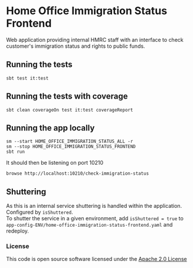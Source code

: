 # Home Office Immigration Status Frontend

Web application providing internal HMRC staff with an interface to check customer's immigration status and rights to public funds.

## Running the tests

    sbt test it:test

## Running the tests with coverage

    sbt clean coverageOn test it:test coverageReport

## Running the app locally

    sm --start HOME_OFFICE_IMMIGRATION_STATUS_ALL -r
    sm --stop HOME_OFFICE_IMMIGRATION_STATUS_FRONTEND 
    sbt run

It should then be listening on port 10210

    browse http://localhost:10210/check-immigration-status

## Shuttering

As this is an internal service shuttering is handled within the application.\
Configured by `isShuttered`.\
To shutter the service in a given environment, add `isShuttered = true` to 
`app-config-ENV/home-office-immigration-status-frontend.yaml` and redeploy.


### License

This code is open source software licensed under the [Apache 2.0 License]("http://www.apache.org/licenses/LICENSE-2.0.html")
